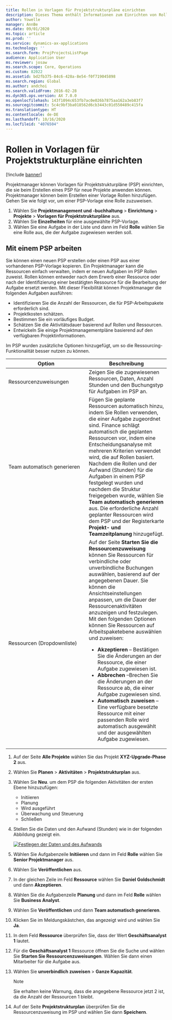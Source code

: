 ```yaml
---
title: Rollen in Vorlagen für Projektstrukturpläne einrichten
description: Dieses Thema enthält Informationen zum Einrichten von Rolleninformationen in Vorlagen für Projektstrukturpläne.
author: Yowelle
manager: AnnBe
ms.date: 09/01/2020
ms.topic: article
ms.prod: ''
ms.service: dynamics-ax-applications
ms.technology: ''
ms.search.form: ProjProjectsListPage
audience: Application User
ms.reviewer: josaw
ms.search.scope: Core, Operations
ms.custom: 82022
ms.assetid: bd2fb375-84c6-428a-8e54-f0f719045898
ms.search.region: Global
ms.author: andchoi
ms.search.validFrom: 2016-02-28
ms.dyn365.ops.version: AX 7.0.0
ms.openlocfilehash: 143f1094c653fb7ac0e026b7875aa162a3eb83f7
ms.sourcegitcommit: 5c4c9bf3ba018562d6cb3443c01d550489c415fa
ms.translationtype: HT
ms.contentlocale: de-DE
ms.lasthandoff: 10/16/2020
ms.locfileid: "4076504"
---
```

# <a name="set-up-roles-on-work-breakdown-structure-templates"></a>Rollen in Vorlagen für Projektstrukturpläne einrichten

[!include [banner](../includes/banner.md)]

Projektmanager können Vorlagen für Projektstrukturpläne (PSP) einrichten, die sie beim Erstellen eines PSP für neue Projekte anwenden können. Projektmanager können beim Erstellen einer Vorlage Rollen hinzufügen. Gehen Sie wie folgt vor, um einer PSP-Vorlage eine Rolle zuzuweisen.

1. Wählen Sie **Projektmanagement und -buchhaltung** > **Einrichtung** > **Projekte** > **Vorlagen für Projektstrukturpläne** aus.
2. Wählen Sie **Einzelheiten** für eine ausgewählte PSP-Vorlage.
3. Wählen Sie eine Aufgabe in der Liste und dann im Feld **Rolle** wählen Sie eine Rolle aus, die der Aufgabe zugewiesen werden soll.

## <a name="work-with-a-wbs"></a>Mit einem PSP arbeiten

Sie können einen neuen PSP erstellen oder einen PSP aus einer vorhandenen PSP-Vorlage kopieren. Ein Projektmanager kann die Ressourcen einfach verwalten, indem er neuen Aufgaben im PSP Rollen zuweist. Rollen können entweder nach dem Erwerb einer Ressource oder nach der Identifizierung einer bestätigten Ressource für die Bearbeitung der Aufgabe ersetzt werden. Mit dieser Flexibilität können Projektmanager die folgenden Aufgaben ausführen:

- Identifizieren Sie die Anzahl der Ressourcen, die für PSP-Arbeitspakete erforderlich sind.
- Projektkosten schätzen.
- Bestimmen Sie ein vorläufiges Budget.
- Schätzen Sie die Aktivitätsdauer basierend auf Rollen und Ressourcen.
- Entwickeln Sie einige Projektmanagementpläne basierend auf den verfügbaren Projektinformationen.

Im PSP wurden zusätzliche Optionen hinzugefügt, um so die Ressourcing-Funktionalität besser nutzen zu können.

<table>
<colgroup>
<col width="50%" />
<col width="50%" />
</colgroup>
<thead>
<tr class="header">
<th>Option</th>
<th>Beschreibung</th>
</tr>
</thead>
<tbody>
<tr class="odd">
<td>Ressourcenzuweisungen</td>
<td>Zeigen Sie die zugewiesenen Ressourcen, Daten, Anzahl Stunden und den Buchungstyp für Aufgaben im PSP an.</td>
</tr>
<tr class="even">
<td>Team automatisch generieren</td>
<td>Fügen Sie geplante Ressourcen automatisch hinzu, indem Sie Rollen verwenden, die einer Aufgabe zugeordnet sind. Finance schlägt automatisch die geplanten Ressourcen vor, indem eine Entscheidungsanalyse mit mehreren Kriterien verwendet wird, die auf Rollen basiert. Nachdem die Rollen und der Aufwand (Stunden) für die Aufgaben in einem PSP festgelegt wurden und nachdem die Struktur freigegeben wurde, wählen Sie <strong>Team automatisch generieren</strong> aus. Die erforderliche Anzahl geplanter Ressourcen wird dem PSP und der Registerkarte <strong>Projekt- und Teamzeitplanung</strong> hinzugefügt.</td>
</tr>
<tr class="odd">
<td>Ressourcen (Dropdownliste)</td>
<td>Auf der Seite <strong>Starten Sie die Ressourcenzuweisung</strong> können Sie Ressourcen für verbindliche oder unverbindliche Buchungen auswählen, basierend auf der angegebenen Dauer. Sie können die Ansichtseinstellungen anpassen, um die Dauer der Ressourcenaktivitäten anzuzeigen und festzulegen. Mit den folgenden Optionen können Sie Ressourcen auf Arbeitspaketebene auswählen und zuweisen:
<ul>
<li><strong>Akzeptieren</strong> – Bestätigen Sie die Änderungen an der Ressource, die einer Aufgabe zugewiesen ist.</li>
<li><strong>Abbrechen</strong> –Brechen Sie die Änderungen an der Ressource ab, die einer Aufgabe zugewiesen sind.</li>
<li><strong>Automatisch zuweisen</strong> – Eine verfügbare besetzte Ressource mit einer passenden Rolle wird automatisch ausgewählt und der ausgewählten Aufgabe zugewiesen.</li>
</ul></td>
</tr>
</tbody>
</table>

1. Auf der Seite **Alle Projekte** wählen Sie das Projekt **XYZ-Upgrade-Phase 2** aus.
2. Wählen Sie **Planen** > **Aktivitäten** > **Projektstrukturplan** aus.
3. Wählen Sie **Neu**. um dem PSP die folgenden Aktivitäten der ersten Ebene hinzuzufügen:

    - Initiieren
    - Planung
    - Wird ausgeführt
    - Überwachung und Steuerung
    - Schließen

4. Stellen Sie die Daten und den Aufwand (Stunden) wie in der folgenden Abbildung gezeigt ein.

    [![Festlegen der Daten und des Aufwands](./media/projectresourcing10.jpg)](./media/projectresourcing10.jpg)

5. Wählen Sie Aufgabenzeile **Initiieren** und dann im Feld **Rolle** wählen Sie **Senior Projektmanager** aus.
6. Wählen Sie **Veröffentlichen** aus.
7. In der gleichen Zeile im Feld **Ressource** wählen Sie **Daniel Goldschmidt** und dann **Akzeptieren**.
8. Wählen Sie die Aufgabenzeile **Planung** und dann im Feld **Rolle** wählen Sie **Business Analyst**.
9. Wählen Sie **Veröffentlichen** und dann **Team automatisch generieren**.
10. Klicken Sie im Meldungskästchen, das angezeigt wird und wählen Sie **Ja**.
11. In dem Feld **Ressource** überprüfen Sie, dass der Wert **Geschäftsanalyst 1** lautet.
12. Für die **Geschäftsanalyst 1** Ressource öffnen Sie die Suche und wählen Sie **Starten Sie Ressourcenzuweisungen**. Wählen Sie dann einen Mitarbeiter für die Aufgabe aus.
13. Wählen Sie **unverbindlich zuweisen** &gt; **Ganze Kapazität**.

    > [!NOTE] 
    > Sie erhalten keine Warnung, dass die angegebene Ressource jetzt 2 ist, da die Anzahl der Ressourcen 1 bleibt.

14. Auf der Seite **Projektstrukturplan** überprüfen Sie die Ressourcenzuweisung im PSP und wählen Sie dann **Speichern**.

